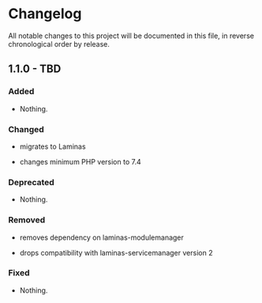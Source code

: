 # Changelog

All notable changes to this project will be documented in this file, in reverse chronological order by release.

## 1.1.0 - TBD

### Added

- Nothing.

### Changed

-  migrates to Laminas

- changes minimum PHP version to 7.4

### Deprecated

- Nothing.

### Removed

- removes dependency on laminas-modulemanager

- drops compatibility with laminas-servicemanager version 2

### Fixed

- Nothing.
